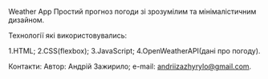 Weather App
Простий прогноз погоди зі зрозумілим та мінімалістичним дизайном.

Технології які використовувались:

1.HTML;
2.CSS(flexbox);
3.JavaScript;
4.OpenWeatherAPI(дані про погоду).

Контакти:
Автор: Андрій Зажирило;
e-mail: andriizazhyrylo@gmail.com.
